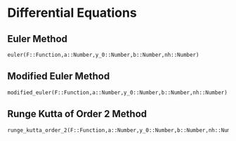 # Differential Equations

## Euler Method
```@docs
euler(F::Function,a::Number,y_0::Number,b::Number,nh::Number)
```

## Modified Euler Method
```@docs
modified_euler(F::Function,a::Number,y_0::Number,b::Number,nh::Number)
```

## Runge Kutta of Order 2 Method
```@docs
runge_kutta_order_2(F::Function,a::Number,y_0::Number,b::Number,nh::Number)
```